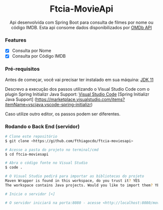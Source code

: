 <h1 align="center">Ftcia-MovieApi</h1>

<p align="center">Api desenvolvida com Spring Boot para consulta de filmes por nome ou código IMDB. Esta api consome dados disponibilizados por <a href="omdbapi.com" target="_blank">OMDb API</a></p>

### Features

- [x] Consulta por Nome
- [x] Consulta por Código IMDB

### Pré-requisitos

Antes de começar, você vai precisar ter instalado em sua máquina:
[JDK 11](https://developers.redhat.com/products/openjdk/download) 

Descrevo a execução dos passos utilizando o Visual Studio Code com o plugin Spring Initializr Java Support:
[Visual Studio Code](https://code.visualstudio.com/)  [Spring Initializr Java Support] (https://marketplace.visualstudio.com/items?itemName=vscjava.vscode-spring-initializr)

Caso utilize outro editor, os passos podem ser diferentes.
### Rodando o Back End (servidor)

```bash
# Clone este repositório
$ git clone <https://github.com/fthiagocdo/ftcia-moviesapi>

# Acesse a pasta do projeto no terminal/cmd
$ cd ftcia-moviesapi

# Abra o código fonte no Visual Studio
$ code .

# O Visual Studio pedirá para importar as bibliotecas do projeto
Maven Wrapper is found in this workspace, do you trust it? YES
The workspace contains Java projects. Would you like to import them? YES

# Inicie o servidor [<]

# O servidor iniciará na porta:8080 - acesse <http://localhost:8080/movie/name/{name}> ou <http://localhost:8080/movie/id/{id}>
```
